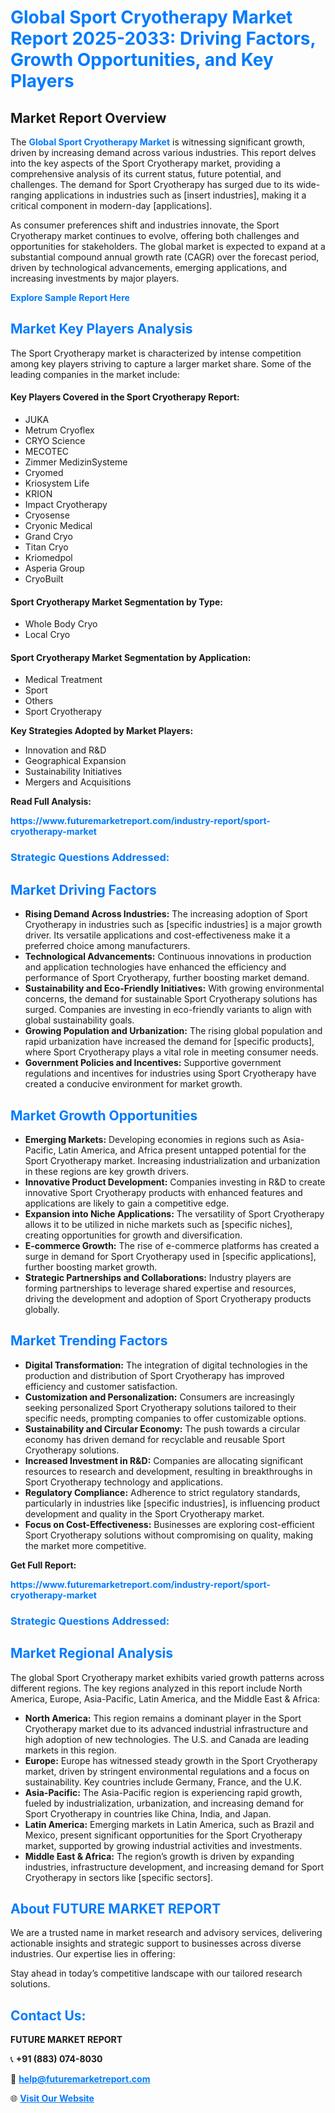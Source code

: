 <h1 style="color: #007BFF;">Global Sport Cryotherapy Market Report 2025-2033: Driving Factors, Growth Opportunities, and Key Players</h1>

<section id="overview">
<h2>Market Report Overview</h2>
<p>The <a href="https://www.futuremarketreport.com/industry-report/sport-cryotherapy-market" style="color: #007BFF; text-decoration: none;"><strong>Global Sport Cryotherapy Market</strong></a> is witnessing significant growth, driven by increasing demand across various industries. This report delves into the key aspects of the Sport Cryotherapy market, providing a comprehensive analysis of its current status, future potential, and challenges. The demand for Sport Cryotherapy has surged due to its wide-ranging applications in industries such as [insert industries], making it a critical component in modern-day [applications].</p>
<p>As consumer preferences shift and industries innovate, the Sport Cryotherapy market continues to evolve, offering both challenges and opportunities for stakeholders. The global market is expected to expand at a substantial compound annual growth rate (CAGR) over the forecast period, driven by technological advancements, emerging applications, and increasing investments by major players.</p>
</section>

<section id="overview">
<p><a href="https://www.futuremarketreport.com/request-sample/reportId=120695" style="color: #007BFF; text-decoration: none;"><strong>Explore Sample Report Here</strong></a></p>
</section>

<section id="key-players">
<h2 style="color: #007BFF;">Market Key Players Analysis</h2>
<p>The Sport Cryotherapy market is characterized by intense competition among key players striving to capture a larger market share. Some of the leading companies in the market include:</p>
<h4>Key Players Covered in the Sport Cryotherapy Report:</h4>
<ul><li>JUKA</li><li>Metrum Cryoflex</li><li>CRYO Science</li><li>MECOTEC</li><li>Zimmer MedizinSysteme</li><li>Cryomed</li><li>Kriosystem Life</li><li>KRION</li><li>Impact Cryotherapy</li><li>Cryosense</li><li>Cryonic Medical</li><li>Grand Cryo</li><li>Titan Cryo</li><li>Kriomedpol</li><li>Asperia Group</li><li>CryoBuilt</li></ul>
<h4>Sport Cryotherapy Market Segmentation by Type:</h4>
<ul><li>Whole Body Cryo</li><li>Local Cryo</li></ul>

<h4>Sport Cryotherapy Market Segmentation by Application:</h4>
<ul><li>Medical Treatment</li><li>Sport</li><li>Others</li><li>Sport Cryotherapy</li></ul>
<p><strong>Key Strategies Adopted by Market Players:</strong></p>
<ul>
<li>Innovation and R&D</li>
<li>Geographical Expansion</li>
<li>Sustainability Initiatives</li>
<li>Mergers and Acquisitions</li>
</ul>
</section>

<section>
<p><strong>Read Full Analysis: </strong></p><a href="https://www.futuremarketreport.com/industry-report/sport-cryotherapy-market" style="color: #007BFF; text-decoration: none;"><strong>https://www.futuremarketreport.com/industry-report/sport-cryotherapy-market</strong></a>
<h3 style="color: #007BFF;">Strategic Questions Addressed:</h3>
</section>

<section id="driving-factors">
<h2 style="color: #007BFF;">Market Driving Factors</h2>
<ul>
<li><strong>Rising Demand Across Industries:</strong> The increasing adoption of Sport Cryotherapy in industries such as [specific industries] is a major growth driver. Its versatile applications and cost-effectiveness make it a preferred choice among manufacturers.</li>
<li><strong>Technological Advancements:</strong> Continuous innovations in production and application technologies have enhanced the efficiency and performance of Sport Cryotherapy, further boosting market demand.</li>
<li><strong>Sustainability and Eco-Friendly Initiatives:</strong> With growing environmental concerns, the demand for sustainable Sport Cryotherapy solutions has surged. Companies are investing in eco-friendly variants to align with global sustainability goals.</li>
<li><strong>Growing Population and Urbanization:</strong> The rising global population and rapid urbanization have increased the demand for [specific products], where Sport Cryotherapy plays a vital role in meeting consumer needs.</li>
<li><strong>Government Policies and Incentives:</strong> Supportive government regulations and incentives for industries using Sport Cryotherapy have created a conducive environment for market growth.</li>
</ul>
</section>

<section id="growth-opportunities">
<h2 style="color: #007BFF;">Market Growth Opportunities</h2>
<ul>
<li><strong>Emerging Markets:</strong> Developing economies in regions such as Asia-Pacific, Latin America, and Africa present untapped potential for the Sport Cryotherapy market. Increasing industrialization and urbanization in these regions are key growth drivers.</li>
<li><strong>Innovative Product Development:</strong> Companies investing in R&D to create innovative Sport Cryotherapy products with enhanced features and applications are likely to gain a competitive edge.</li>
<li><strong>Expansion into Niche Applications:</strong> The versatility of Sport Cryotherapy allows it to be utilized in niche markets such as [specific niches], creating opportunities for growth and diversification.</li>
<li><strong>E-commerce Growth:</strong> The rise of e-commerce platforms has created a surge in demand for Sport Cryotherapy used in [specific applications], further boosting market growth.</li>
<li><strong>Strategic Partnerships and Collaborations:</strong> Industry players are forming partnerships to leverage shared expertise and resources, driving the development and adoption of Sport Cryotherapy products globally.</li>
</ul>
</section>

<section id="trending-factors">
<h2 style="color: #007BFF;">Market Trending Factors</h2>
<ul>
<li><strong>Digital Transformation:</strong> The integration of digital technologies in the production and distribution of Sport Cryotherapy has improved efficiency and customer satisfaction.</li>
<li><strong>Customization and Personalization:</strong> Consumers are increasingly seeking personalized Sport Cryotherapy solutions tailored to their specific needs, prompting companies to offer customizable options.</li>
<li><strong>Sustainability and Circular Economy:</strong> The push towards a circular economy has driven demand for recyclable and reusable Sport Cryotherapy solutions.</li>
<li><strong>Increased Investment in R&D:</strong> Companies are allocating significant resources to research and development, resulting in breakthroughs in Sport Cryotherapy technology and applications.</li>
<li><strong>Regulatory Compliance:</strong> Adherence to strict regulatory standards, particularly in industries like [specific industries], is influencing product development and quality in the Sport Cryotherapy market.</li>
<li><strong>Focus on Cost-Effectiveness:</strong> Businesses are exploring cost-efficient Sport Cryotherapy solutions without compromising on quality, making the market more competitive.</li>
</ul>
</section>

<section>
<p><strong>Get Full Report: </strong></p><a href="https://www.futuremarketreport.com/industry-report/sport-cryotherapy-market" style="color: #007BFF; text-decoration: none;"><strong>https://www.futuremarketreport.com/industry-report/sport-cryotherapy-market</strong></a>
<h3 style="color: #007BFF;">Strategic Questions Addressed:</h3>
</section>


<section id="regional-analysis">
<h2 style="color: #007BFF;">Market Regional Analysis</h2>
<p>The global Sport Cryotherapy market exhibits varied growth patterns across different regions. The key regions analyzed in this report include North America, Europe, Asia-Pacific, Latin America, and the Middle East & Africa:</p>
<ul>
<li><strong>North America:</strong> This region remains a dominant player in the Sport Cryotherapy market due to its advanced industrial infrastructure and high adoption of new technologies. The U.S. and Canada are leading markets in this region.</li>
<li><strong>Europe:</strong> Europe has witnessed steady growth in the Sport Cryotherapy market, driven by stringent environmental regulations and a focus on sustainability. Key countries include Germany, France, and the U.K.</li>
<li><strong>Asia-Pacific:</strong> The Asia-Pacific region is experiencing rapid growth, fueled by industrialization, urbanization, and increasing demand for Sport Cryotherapy in countries like China, India, and Japan.</li>
<li><strong>Latin America:</strong> Emerging markets in Latin America, such as Brazil and Mexico, present significant opportunities for the Sport Cryotherapy market, supported by growing industrial activities and investments.</li>
<li><strong>Middle East & Africa:</strong> The region’s growth is driven by expanding industries, infrastructure development, and increasing demand for Sport Cryotherapy in sectors like [specific sectors].</li>
</ul>
</section>

<footer>
<h2 style="color: #007BFF;">About FUTURE MARKET REPORT</h2>
<p>We are a trusted name in market research and advisory services, delivering actionable insights and strategic support to businesses across diverse industries. Our expertise lies in offering:</p>

<p>Stay ahead in today’s competitive landscape with our tailored research solutions.</p>

<h2 style="color: #007BFF;">Contact Us:</h2>
<p><strong>FUTURE MARKET REPORT</strong></p>
<p>📞 <strong>+91 (883) 074-8030</strong></p>
<p>📧 <strong><a href="mailto:help@futuremarketreport.com" style="color: #007BFF;">help@futuremarketreport.com</a></strong></p>
<p>🌐 <strong><a href="https://www.futuremarketreport.com/" style="color: #007BFF;">Visit Our Website</a></strong></p>
</footer>
